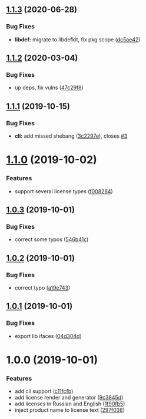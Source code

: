 ## [1.1.3](https://github.com/qiwi/license/compare/v1.1.2...v1.1.3) (2020-06-28)


### Bug Fixes

* **libdef:** migrate to libdefkit, fix pkg scope ([dc5ae42](https://github.com/qiwi/license/commit/dc5ae42a8e586c7e015d2f824bde0dd77cd70ce6))

## [1.1.2](https://github.com/qiwi/license/compare/v1.1.1...v1.1.2) (2020-03-04)


### Bug Fixes

* up deps, fix vulns ([47c29f8](https://github.com/qiwi/license/commit/47c29f8))

## [1.1.1](https://github.com/qiwi/license/compare/v1.1.0...v1.1.1) (2019-10-15)


### Bug Fixes

* **cli:** add missed shebang ([3c2297e](https://github.com/qiwi/license/commit/3c2297e)), closes [#3](https://github.com/qiwi/license/issues/3)

# [1.1.0](https://github.com/qiwi/license/compare/v1.0.3...v1.1.0) (2019-10-02)


### Features

* support several license types ([f008284](https://github.com/qiwi/license/commit/f008284))

## [1.0.3](https://github.com/qiwi/license/compare/v1.0.2...v1.0.3) (2019-10-01)


### Bug Fixes

* correct some typos ([546b41c](https://github.com/qiwi/license/commit/546b41c))

## [1.0.2](https://github.com/qiwi/license/compare/v1.0.1...v1.0.2) (2019-10-01)


### Bug Fixes

* correct typo ([a19e743](https://github.com/qiwi/license/commit/a19e743))

## [1.0.1](https://github.com/qiwi/license/compare/v1.0.0...v1.0.1) (2019-10-01)


### Bug Fixes

* export lib ifaces ([04d304d](https://github.com/qiwi/license/commit/04d304d))

# 1.0.0 (2019-10-01)


### Features

* add cli support ([c11fcfb](https://github.com/qiwi/license/commit/c11fcfb))
* add license render and generator ([9c3845d](https://github.com/qiwi/license/commit/9c3845d))
* add licenses in Russian and English ([1f90fb5](https://github.com/qiwi/license/commit/1f90fb5))
* inject product name to license text ([297f038](https://github.com/qiwi/license/commit/297f038))
